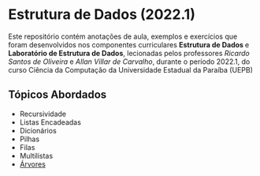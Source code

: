 <h1> Estrutura de Dados (2022.1) </h1>
<p>
  Este repositório contém anotações de aula, exemplos e exercícios que foram desenvolvidos nos componentes curriculares <strong> Estrutura de Dados </strong> e <strong> Laboratório de Estrutura de Dados</strong>, lecionadas pelos professores <em> Ricardo Santos de Oliveira </em> e <em> Allan Villar de Carvalho</em>, durante o período 2022.1, do curso Ciência da Computação da Universidade Estadual da Paraíba (UEPB)
</p>
<h2> Tópicos Abordados </h2>
<ul>
  <li> Recursividade </li>
  <li> Listas Encadeadas </li>
  <li> Dicionários </li>
  <li> Pilhas </li>
  <li> Filas </li>
  <li> Multilistas </li>
  <li> <a href = "https://github.com/josec-junior/UEPB/tree/main/EstruturaDeDados_2022.1/%C3%81rvores"> Árvores </a> </li>
</ul>
